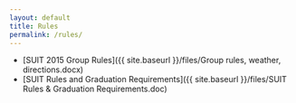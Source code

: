 ```yaml
---
layout: default
title: Rules
permalink: /rules/
---
```


* [SUIT 2015 Group Rules]({{ site.baseurl }}/files/Group rules, weather, directions.docx)
* [SUIT Rules and Graduation Requirements]({{ site.baseurl }}/files/SUIT Rules & Graduation Requirements.doc)
